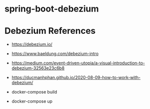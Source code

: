 # spring-boot-debezium

# Debezium References

- https://debezium.io/
- https://www.baeldung.com/debezium-intro
- https://medium.com/event-driven-utopia/a-visual-introduction-to-debezium-32563e23c6b8

- https://ducmanhphan.github.io/2020-08-09-how-to-work-with-debezium/


- docker-compose build
- docker-compose up


